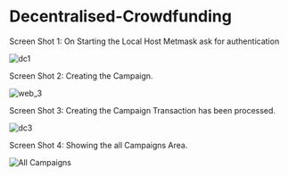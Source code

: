 # Decentralised-Crowdfunding
Screen Shot 1: On Starting the Local Host Metmask ask for authentication


![dc1](https://github.com/sankalp-io/Decentralised-Crowdfunding/assets/99067768/e46461a9-2529-4996-8162-888fa5edf2f4)



Screen Shot 2: Creating the Campaign.


![web_3](https://github.com/sankalp-io/Decentralised-Crowdfunding/assets/99067768/5a191633-fff1-4e5f-8885-cc8a656313a0)



Screen Shot 3: Creating the Campaign Transaction has been processed.


![dc3](https://github.com/sankalp-io/Decentralised-Crowdfunding/assets/99067768/2bcb0373-a49e-4e86-8b87-91f6c9f0b33e)




Screen Shot 4: Showing the all Campaigns Area.


![All Campaigns](https://github.com/sankalp-io/Decentralised-Crowdfunding/assets/99067768/f3dcb6b7-1eed-477c-ab1a-8235453e97ab)











